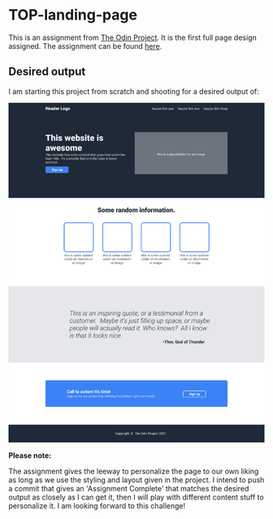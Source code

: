 # TOP-landing-page

This is an assignment from [The Odin Project](https://www.theodinproject.com).
It is the first full page design assigned. The assignment can be found [here](https://www.theodinproject.com/lessons/foundations-landing-page).

## Desired output

I am starting this project from scratch and shooting for a desired output of:

![Desired Output](./images/01.png?raw=true "Landing Page")

**Please note:**

The assignment gives the leeway to personalize the page to our own liking as long as we use the styling and layout given in the project. I intend to push a commit that gives an 'Assignment Complete' that matches the desired output as closely as I can get it, then I will play with different content stuff to personalize it. I am looking forward to this challenge!

